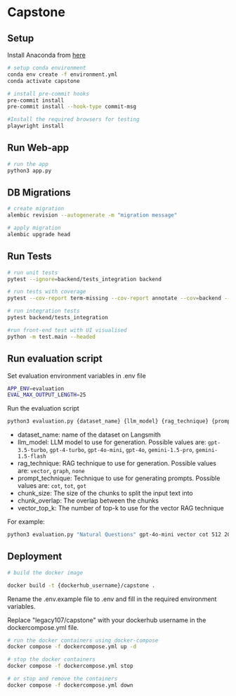 # Capstone

## Setup
Install Anaconda from [here](https://www.anaconda.com/products/distribution)

```bash
# setup conda environment
conda env create -f environment.yml
conda activate capstone
```
```bash
# install pre-commit hooks
pre-commit install
pre-commit install --hook-type commit-msg
```

```bash
#Install the required browsers for testing
playwright install
```

## Run Web-app
```bash
# run the app
python3 app.py
```

## DB Migrations
```bash
# create migration
alembic revision --autogenerate -m "migration message"

# apply migration
alembic upgrade head
```

## Run Tests
```bash
# run unit tests
pytest --ignore=backend/tests_integration backend

# run tests with coverage
pytest --cov-report term-missing --cov-report annotate --cov=backend --ignore=backend/tests_integration backend

# run integration tests
pytest backend/tests_integration

#run front-end test with UI visualised
python -m test.main --headed
```

## Run evaluation script
Set evaluation environment variables in .env file
```bash
APP_ENV=evaluation
EVAL_MAX_OUTPUT_LENGTH=25
```

Run the evaluation script
```bash
python3 evaluation.py {dataset_name} {llm_model} {rag_technique} {prompt_technique} {chunk_size} {chunk_overlap} {vector_top_k}
```

- dataset_name: name of the dataset on Langsmith
- llm_model: LLM model to use for generation. Possible values are: `gpt-3.5-turbo`, `gpt-4-turbo`, `gpt-4o-mini`, `gpt-4o`, `gemini-1.5-pro`, `gemini-1.5-flash`
- rag_technique: RAG technique to use for generation. Possible values are: `vector`, `graph`, `none`
- prompt_technique: Technique to use for generating prompts. Possible values are: `cot`, `tot`, `got`
- chunk_size: The size of the chunks to split the input text into
- chunk_overlap: The overlap between the chunks
- vector_top_k: The number of top-k to use for the vector RAG technique

For example:
```bash
python3 evaluation.py "Natural Questions" gpt-4o-mini vector cot 512 20 3
```


## Deployment

```bash
# build the docker image

docker build -t {dockerhub_username}/capstone .
```

Rename the .env.example file to .env and fill in the required environment variables.

Replace "legacy107/capstone" with your dockerhub username in the dockercompose.yml file.

```bash
# run the docker containers using docker-compose
docker compose -f dockercompose.yml up -d

# stop the docker containers
docker compose -f dockercompose.yml stop

# or stop and remove the containers
docker compose -f dockercompose.yml down
```